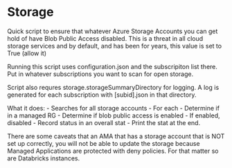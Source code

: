 # Storage

Quick script to ensure that whatever Azure Storage Accounts you can get hold of have Blob Public Access disabled. This is a threat in all cloud storage services and by default, and has been for years, this value is set to True (allow it)

Running this script uses configuration.json and the subscripiton list there. Put in 
whatever subscriptions you want to scan for open storage. 

Script also requres storage.storageSummaryDirectory for logging. A log is generated for each subscription with [subid].json in that directory. 

What it does:
    - Searches for all storage accounts
    - For each
        - Determine if in a managed RG
        - Determine if blob public access is enabled
            - If enabled, disabled
        - Record status in an overall stat
    - Print the stat at the end.

There are some caveats that an AMA that has a storage account that is NOT set up correctly, you will not be able to update the storage because Managed Applications are protected with deny policies. For that matter so are Databricks instances. 
